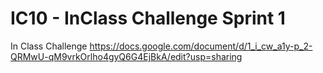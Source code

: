 # IC10 - InClass Challenge Sprint 1
 In Class Challenge
https://docs.google.com/document/d/1_i_cw_a1y-p_2-QRMwU-qM9vrkOrlho4gyQ6G4EjBkA/edit?usp=sharing
